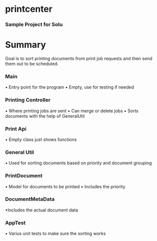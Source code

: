 # printcenter

### Sample Project for Solu

# Summary

Goal is to sort printing documents from print job requests and then send them out to be scheduled. 

### Main 

•	Entry point for the program
• Empty, use for testing if needed

### Printing Controller

•	Where printing jobs are sent
•	Can merge or delete jobs
•	Sorts documents with the help of GeneralUtil

### Print Api

•	Empty class just shows functions 

### General Util

•	Used for sorting documents based on priority and document grouping

### PrintDocument

• Model for documents to be printed
• Includes the priority 

### DocumentMetaData

•Includes the actual document data

### AppTest

• Varius unit tests to make sure the sorting works
